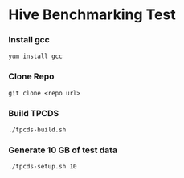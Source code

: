 # Hive Benchmarking Test

### Install gcc
```
yum install gcc
```
### Clone Repo
```
git clone <repo url>
```
### Build TPCDS
```
./tpcds-build.sh
```

### Generate 10 GB of test data
```
./tpcds-setup.sh 10
```
